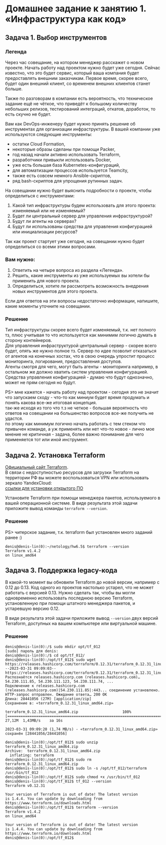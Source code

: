# Домашнее задание к занятию 1. «Инфраструктура как код»## Задача 1. Выбор инструментов ### Легенда Через час совещание, на котором менеджер расскажет о новом проекте. Начать работу над проектом нужно будет уже сегодня. Сейчас известно, что это будет сервис, который ваша компания будет предоставлять внешним заказчикам.Первое время, скорее всего, будет один внешний клиент, со временем внешних клиентов станет больше.Также по разговорам в компании есть вероятность, что техническое задание ещё не чёткое, что приведёт к большомуколичеству небольших релизов, тестирований интеграций, откатов, доработок, то есть скучно не будет.     Вам как DevOps-инженеру будет нужно принять решение об инструментах для организации инфраструктуры.В вашей компании уже используются следующие инструменты: - остатки Сloud Formation, - некоторые образы сделаны при помощи Packer,- год назад начали активно использовать Terraform, - разработчики привыкли использовать Docker, - уже есть большая база Kubernetes-конфигураций, - для автоматизации процессов используется Teamcity, - также есть совсем немного Ansible-скриптов, - ряд bash-скриптов для упрощения рутинных задач.  На совещании нужно будет выяснить подробности о проекте, чтобы определиться с инструментами:1. Какой тип инфраструктуры будем использовать для этого проекта: изменяемый или не изменяемый?1. Будет ли центральный сервер для управления инфраструктурой?1. Будут ли агенты на серверах?1. Будут ли использованы средства для управления конфигурацией или инициализации ресурсов?  Так как проект стартует уже сегодня, на совещании нужно будет определиться со всеми этими вопросами.### Вам нужно:1. Ответить на четыре вопроса из раздела «Легенда».1. Решить, какие инструменты из уже используемых вы хотели бы применить для нового проекта.1. Определиться, хотите ли рассмотреть возможность внедрения новых инструментов для этого проекта.Если для ответов на эти вопросы недостаточно информации, напишите, какие моменты уточните на совещании.### РешениеТип инфраструктуры скорее всего будет изменяемый, т.к. нет полного тз, плюс учитывая то что используется как минимим логично думать в сторону контейнеров.   Для управления инфраструктурой центральный сервер - скорее всего будет, опять же нужно полное тз. Сервер по идее позволит отказаться от агентов на конечных хостах, что в свою очередь упростит процесс мониторинга, логирования, предоставления доступов.   Агенты смотря для чего, могут быть агенты - мониторинга например, в остальном же должно хватить систем управления конфигурацией.   Средства управления конфигурацией - думаю что будут однозначно, может не прям сегодня но будут.PS> мне кажется - начать работу над проектом - сегодня это не значит что запускаем сходу - что-то как миниум будет время продумать и понять какова все-же итоговая концепция.   так-же исходя из того что т.з не четкое - большая вероятность что ответов на совещании на большенство вопросов все-же получить не удастся.   по этому как минимум логично начать работать с тем стеком что привычен команде, а уж применять или нет что-то новое - лично мое мнение не критичная - задача, более важно понимание для чего применяется тот или иной инструмент.   ## Задача 2. Установка Terraform[Официальный сайт Terraform](https://www.terraform.io/).   В связи с недоступностью ресурсов для загрузки Terraform на территории РФ вы можете воспользоваться VPN или использовать зеркало YandexCloud:      [ссылки для установки открытого ПО](https://github.com/netology-code/devops-materials/blob/master/README.md)Установите Terraform при помощи менеджера пакетов, используемого в вашей операционной системе.В виде результата этой задачи приложите вывод команды `terraform --version`.### РешениеPS> читерское задание, т.к. terraform был установлен много заданий ранее :)```denis@denis-lin(0):~/netology/hw6.5$ terraform --versionTerraform v1.4.2on linux_amd64```## Задача 3. Поддержка legacy-кодаВ какой-то момент вы обновили Terraform до новой версии, например с 0.12 до 0.13. Код одного из проектов настолько устарел, что не может работать с версией 0.13. Нужно сделать так, чтобы вы могли одновременно использовать последнюю версию Terraform, установленную при помощиштатного менеджера пакетов, и устаревшую версию 0.12. В виде результата этой задачи приложите вывод `--version` двух версий Terraform, доступных на вашем компьютере или виртуальной машине.### Решение```denis@denis-lin(0):/$ sudo mkdir opt/tf_012[sudo] пароль для denis:denis@denis-lin(0):/$ cd opt/tf_012/denis@denis-lin(0):/opt/tf_012$ sudo wget https://releases.hashicorp.com/terraform/0.12.31/terraform_0.12.31_linux_amd64.zip--2023-03-31 09:09:03--  https://releases.hashicorp.com/terraform/0.12.31/terraform_0.12.31_linux_amd64.zipРаспознаётся releases.hashicorp.com (releases.hashicorp.com)… 54.230.111.85, 54.230.111.123, 54.230.111.74, ...Подключение к releases.hashicorp.com (releases.hashicorp.com)|54.230.111.85|:443... соединение установлено.HTTP-запрос отправлен. Ожидание ответа… 200 OKДлина: 28441056 (27M) [application/zip]Сохранение в: «terraform_0.12.31_linux_amd64.zip»terraform_0.12.31_linux_amd64.zip                    100%[====================================================================================================================>]  27,12M  1,43MB/s    за 16s2023-03-31 09:09:20 (1,74 MB/s) - «terraform_0.12.31_linux_amd64.zip» сохранён [28441056/28441056]denis@denis-lin(0):/opt/tf_012$ sudo unzip terraform_0.12.31_linux_amd64.zipArchive:  terraform_0.12.31_linux_amd64.zip  inflating: terraformdenis@denis-lin(0):/opt/tf_012$ sudo rm terraform_0.12.31_linux_amd64.zipdenis@denis-lin(0):/opt/tf_012$ sudo ln -s /opt/tf_012/terraform /usr/bin/tf_012denis@denis-lin(0):/opt/tf_012$ sudo chmod +x /usr/bin/tf_012denis@denis-lin(0):/opt/tf_012$ tf_012 --versionTerraform v0.12.31Your version of Terraform is out of date! The latest versionis 1.4.4. You can update by downloading from https://www.terraform.io/downloads.htmldenis@denis-lin(0):/opt/tf_012$ terraform --versionTerraform v1.4.2on linux_amd64Your version of Terraform is out of date! The latest versionis 1.4.4. You can update by downloading from https://www.terraform.io/downloads.htmldenis@denis-lin(0):/opt/tf_012$```
